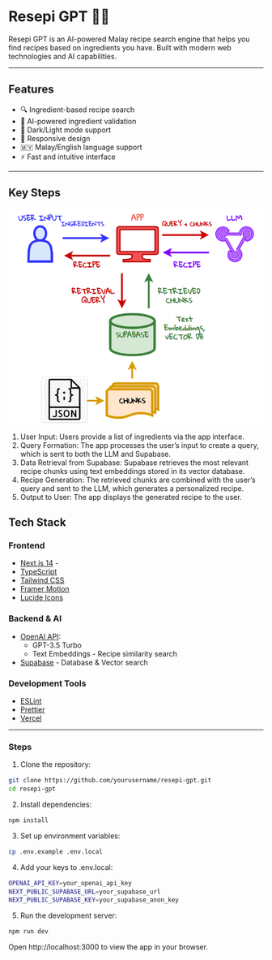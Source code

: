 # Resepi GPT 🧑‍🍳

Resepi GPT is an AI-powered Malay recipe search engine that helps you find recipes based on ingredients you have. Built with modern web technologies and AI capabilities.

---

## Features

- 🔍 Ingredient-based recipe search
- 🤖 AI-powered ingredient validation
- 🌃 Dark/Light mode support
- 📱 Responsive design
- 🇲🇾 Malay/English language support
- ⚡ Fast and intuitive interface

---

## Key Steps

![Workflow Diagram](public/flowchart.png)
1. User Input: Users provide a list of ingredients via the app interface.
2. Query Formation: The app processes the user’s input to create a query, which is sent to both the LLM and Supabase.
3. Data Retrieval from Supabase: Supabase retrieves the most relevant recipe chunks using text embeddings stored in its vector database.
4. Recipe Generation: The retrieved chunks are combined with the user’s query and sent to the LLM, which generates a personalized recipe.
5. Output to User: The app displays the generated recipe to the user.

## Tech Stack

### Frontend
- [Next.js 14](https://nextjs.org/) -
- [TypeScript](https://www.typescriptlang.org/) 
- [Tailwind CSS](https://tailwindcss.com/) 
- [Framer Motion](https://www.framer.com/motion/) 
- [Lucide Icons](https://lucide.dev/)

### Backend & AI
- [OpenAI API](https://openai.com/api/):
  - GPT-3.5 Turbo
  - Text Embeddings - Recipe similarity search
- [Supabase](https://supabase.com/) - Database & Vector search

### Development Tools
- [ESLint](https://eslint.org/)
- [Prettier](https://prettier.io/) 
- [Vercel](https://vercel.com/) 

---

### Steps

1. Clone the repository:

```bash
git clone https://github.com/yourusername/resepi-gpt.git
cd resepi-gpt
```

2. Install dependencies:

```bash
npm install
```

3. Set up environment variables:

```bash
cp .env.example .env.local
```

4. Add your keys to .env.local:

```bash
OPENAI_API_KEY=your_openai_api_key
NEXT_PUBLIC_SUPABASE_URL=your_supabase_url
NEXT_PUBLIC_SUPABASE_KEY=your_supabase_anon_key
```

5. Run the development server:

```bash
npm run dev
```

Open http://localhost:3000 to view the app in your browser.
